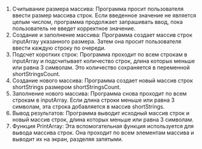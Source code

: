 1. Считывание размера массива: Программа просит пользователя ввести размер массива строк. Если введенное значение не является целым числом, программа продолжает запрашивать ввод, пока пользователь не введет корректное значение.
2. Создание и заполнение массива: Программа создает массив строк inputArray указанного размера. Затем она просит пользователя ввести каждую строку по очереди.
3. Подсчет коротких строк: Программа проходит по всем строкам в inputArray и подсчитывает количество строк, длина которых меньше или равна 3 символам. Это количество сохраняется в переменной shortStringsCount.
4. Создание нового массива: Программа создает новый массив строк shortStrings размером shortStringsCount.
5. Заполнение нового массива: Программа снова проходит по всем строкам в inputArray. Если длина строки меньше или равна 3 символам, эта строка добавляется в массив shortStrings.
6. Вывод результатов: Программа выводит исходный массив строк и новый массив строк, длина которых меньше или равна 3 символам.
7. Функция PrintArray: Эта вспомогательная функция используется для вывода массива строк. Она проходит по всем элементам массива и выводит их на экран, разделяя запятыми.
